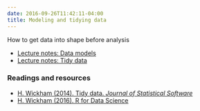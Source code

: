 ```yaml
---
date: 2016-09-26T11:42:11-04:00
title: Modeling and tidying data
---
```


How to get data into shape before analysis

- [Lecture notes: Data models](DataModels/)
- [Lecture notes: Tidy data](tidy_data/)  

### Readings and resources

- [H. Wickham (2014). Tidy data. _Journal of Statistical Software_](https://www.jstatsoft.org/index.php/jss/article/view/v059i10/v59i10.pdf)
- [H. Wickham (2016). R for Data Science](http://r4ds.had.co.nz/)
